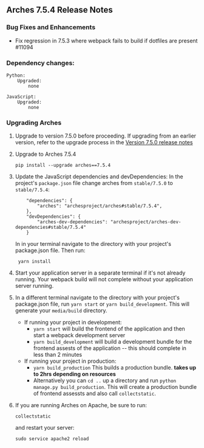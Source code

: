 Arches 7.5.4 Release Notes
--------------------------

### Bug Fixes and Enhancements

- Fix regression in 7.5.3 where webpack fails to build if dotfiles are present #11094

### Dependency changes:
```
Python:
    Upgraded:
        none

JavaScript:
    Upgraded:
        none
```

### Upgrading Arches

1. Upgrade to version 7.5.0 before proceeding. If upgrading from an earlier version, refer to the upgrade process in the [Version 7.5.0 release notes](https://github.com/archesproject/arches/blob/dev/7.5.x/releases/7.5.0.md)

2. Upgrade to Arches 7.5.4
    ```
    pip install --upgrade arches==7.5.4
    ```

3. Update the JavaScript dependencies and devDependencies:
    In the project's `package.json` file change arches from `stable/7.5.0` to `stable/7.5.4`:
    ```    
        "dependencies": {
            "arches": "archesproject/arches#stable/7.5.4",
        },
        "devDependencies": {
            "arches-dev-dependencies": "archesproject/arches-dev-dependencies#stable/7.5.4"
        }
    ```
    In in your terminal navigate to the directory with your project's package.json file. Then run:

        yarn install


4. Start your application server in a separate terminal if it's not already running. Your webpack build will not complete without your application server running.

5. In a different terminal navigate to the directory with your project's package.json file, run `yarn start` or `yarn build_development`. This will generate your `media/build` directory.
   - If running your project in development:
     -  `yarn start` will build the frontend of the application and then start a webpack development server
      - `yarn build_development` will build a development bundle for the frontend assests of the application -- this should complete in less than 2 minutes
    - If running your project in production:
      - `yarn build_production` This builds a production bundle. **takes up to 2hrs depending on resources**
      - Alternatively you can `cd ..` up a directory and run `python manage.py build_production`. This will create a production bundle of frontend assessts and also call `collectstatic`.


6. If you are running Arches on Apache, be sure to run:

    ```
    collectstatic
    ```
    and restart your server:
    ```
    sudo service apache2 reload
    ```
